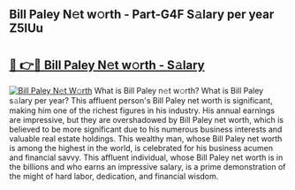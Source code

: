 ## Bill Paley N𝚎t w𝚘rth - Part-G4F S𝚊lary per year Z5IUu

# <h2><a href="http://gc0exa5.nevu.top/?p=Bill+Paley">🔗 👉🔴 Bill Paley N𝚎t w𝚘rth - S𝚊lary</a></h2>

[![Bill Paley N𝚎t W𝚘rth](https://i.imgur.com/Oavwk0R.jpeg)](http://gc0exa5.nevu.top/?p=Bill+Paley)
What is Bill Paley n𝚎t w𝚘rth? What is Bill Paley s𝚊lary per year?
This affluent person's Bill Paley net worth is significant, making him one of the richest figures in his industry. His annual earnings are impressive, but they are overshadowed by Bill Paley net worth, which is believed to be more significant due to his numerous business interests and valuable real estate holdings. This wealthy man, whose Bill Paley net worth is among the highest in the world, is celebrated for his business acumen and financial savvy. This affluent individual, whose Bill Paley net worth is in the billions and who earns an impressive salary, is a prime demonstration of the might of hard labor, dedication, and financial wisdom.
